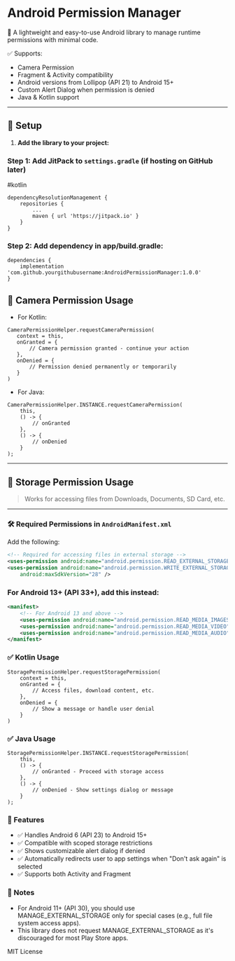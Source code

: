 # Android Permission Manager

📱 A lightweight and easy-to-use Android library to manage runtime permissions with minimal code.

✅ Supports:
- Camera Permission
- Fragment & Activity compatibility
- Android versions from Lollipop (API 21) to Android 15+
- Custom Alert Dialog when permission is denied
- Java & Kotlin support

---

## 🔧 Setup

1. **Add the library to your project:**

### Step 1: Add JitPack to `settings.gradle` (if hosting on GitHub later)

#kotlin
```
dependencyResolutionManagement {
    repositories {
        ...
        maven { url 'https://jitpack.io' }
    }
}
```
### Step 2: Add dependency in app/build.gradle:
```
dependencies {
    implementation 'com.github.yourgithubusername:AndroidPermissionManager:1.0.0'
}
```



## 📸 Camera Permission Usage
- For Kotlin:
 ```
CameraPermissionHelper.requestCameraPermission(
    context = this,
    onGranted = {
        // Camera permission granted - continue your action
    },
    onDenied = {
        // Permission denied permanently or temporarily
    }
)
```
- For Java:
```
CameraPermissionHelper.INSTANCE.requestCameraPermission(
    this,
    () -> {
        // onGranted
    },
    () -> {
        // onDenied
    }
);
```

----

## 📂 Storage Permission Usage

> Works for accessing files from Downloads, Documents, SD Card, etc.

---

### 🛠 Required Permissions in `AndroidManifest.xml`

Add the following:

```xml
<!-- Required for accessing files in external storage -->
<uses-permission android:name="android.permission.READ_EXTERNAL_STORAGE" />
<uses-permission android:name="android.permission.WRITE_EXTERNAL_STORAGE"
    android:maxSdkVersion="28" />
```

### For Android 13+ (API 33+), add this instead:

```AndroidManifest.xml
<manifest>
    <!-- For Android 13 and above -->
    <uses-permission android:name="android.permission.READ_MEDIA_IMAGES" />
    <uses-permission android:name="android.permission.READ_MEDIA_VIDEO" />
    <uses-permission android:name="android.permission.READ_MEDIA_AUDIO" />
</manifest>
```

### ✅ Kotlin Usage
```
StoragePermissionHelper.requestStoragePermission(
    context = this,
    onGranted = {
        // Access files, download content, etc.
    },
    onDenied = {
        // Show a message or handle user denial
    }
)

```

### ✅ Java Usage
```
StoragePermissionHelper.INSTANCE.requestStoragePermission(
    this,
    () -> {
        // onGranted - Proceed with storage access
    },
    () -> {
        // onDenied - Show settings dialog or message
    }
);
```

### 🔐 Features
- ✅ Handles Android 6 (API 23) to Android 15+
- ✅ Compatible with scoped storage restrictions
- ✅ Shows customizable alert dialog if denied
- ✅ Automatically redirects user to app settings when "Don't ask again" is selected
- ✅ Supports both Activity and Fragment

### 📌 Notes
- For Android 11+ (API 30), you should use MANAGE_EXTERNAL_STORAGE only for special cases (e.g., full file system access apps).
- This library does not request MANAGE_EXTERNAL_STORAGE as it's discouraged for most Play Store apps.


MIT License




